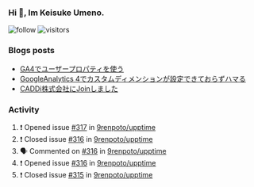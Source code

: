 ### Hi 👋, Im Keisuke Umeno.

<!--
**9renpoto/9renpoto** is a ✨ _special_ ✨ repository because its `README.md` (this file) appears on your GitHub profile.

Here are some ideas to get you started:

- 🔭 I’m currently working on ...
- 🌱 I’m currently learning ...
- 👯 I’m looking to collaborate on ...
- 🤔 I’m looking for help with ...
- 💬 Ask me about ...
- 📫 How to reach me: ...
- 😄 Pronouns: ...
- ⚡ Fun fact: ...
-->

![follow](https://img.shields.io/github/followers/9renpoto?label=Follow&style=social)
![visitors](https://komarev.com/ghpvc/?username=9renpoto&label=Profile%20views&color=0e75b6&style=flat)

### Blogs posts

<!-- BLOG-POST-LIST:START -->
- [GA4でユーザープロパティを使う](https://9renpoto.dev/2021/02/21/google-analytics-4-user-properties/)
- [GoogleAnalytics 4でカスタムディメンションが設定できておらずハマる](https://9renpoto.dev/2021/02/13/google-analytics-4/)
- [CADDi株式会社にJoinしました](https://9renpoto.dev/2020/12/05/join/)
<!-- BLOG-POST-LIST:END -->

### Activity

<!--START_SECTION:activity-->
1. ❗️ Opened issue [#317](https://github.com/9renpoto/upptime/issues/317) in [9renpoto/upptime](https://github.com/9renpoto/upptime)
2. ❗️ Closed issue [#316](https://github.com/9renpoto/upptime/issues/316) in [9renpoto/upptime](https://github.com/9renpoto/upptime)
3. 🗣 Commented on [#316](https://github.com/9renpoto/upptime/issues/316) in [9renpoto/upptime](https://github.com/9renpoto/upptime)
4. ❗️ Opened issue [#316](https://github.com/9renpoto/upptime/issues/316) in [9renpoto/upptime](https://github.com/9renpoto/upptime)
5. ❗️ Closed issue [#315](https://github.com/9renpoto/upptime/issues/315) in [9renpoto/upptime](https://github.com/9renpoto/upptime)
<!--END_SECTION:activity-->

<!--START_SECTION:waka-->
<!--END_SECTION:waka-->
